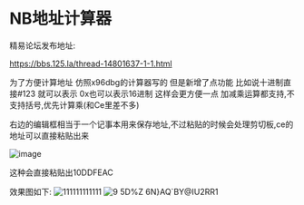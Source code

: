 # NB地址计算器
精易论坛发布地址:

https://bbs.125.la/thread-14801637-1-1.html

为了方便计算地址 仿照x96dbg的计算器写的
但是新增了点功能 比如说十进制直接#123 就可以表示
0x也可以表示16进制
这样会更方便一点
加减乘运算都支持,不支持括号,优先计算乘(和Ce里差不多)

右边的编辑框相当于一个记事本用来保存地址,不过粘贴的时候会处理剪切板,ce的地址可以直接粘贴出来

![image](https://github.com/bghta666/NB-Address-Calculator/assets/111718271/1b50e1da-2657-42ad-bbe2-534ac464895d)

这种会直接粘贴出10DDFEAC



效果图如下:
![111111111111](https://github.com/bghta666/NB-Address-Calculator/assets/111718271/c6cebb70-8768-4130-8643-9801e7bc2024)
![9 5D%Z 6N}AQ`BY@IU2RR1](https://github.com/bghta666/NB-Address-Calculator/assets/111718271/a58a2afd-b4a7-495d-9c98-df8a5bbb44ea)


